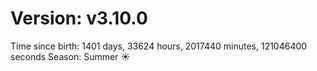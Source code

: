 # Version: v3.10.0
Time since birth: 1401 days, 33624 hours, 2017440 minutes, 121046400 seconds
Season: Summer ☀️
